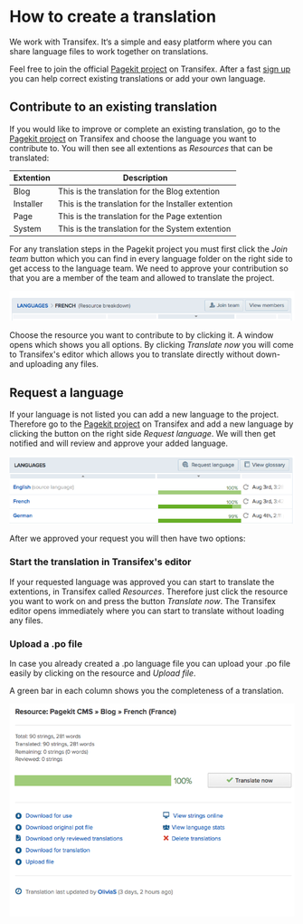 # How to create a translation

<p class="uk-article-lead">We work with Transifex. It‘s a simple and easy platform where you can share language files to work together on translations.</p>

Feel free to join the official [Pagekit project](http://www.transifex.com/organization/pagekit/) on Transifex. After a fast [sign up](http://www.transifex.com/signup/) you can help correct existing translations or add your own language.

## Contribute to an existing translation

If you would like to improve or complete an existing translation, go to the [Pagekit project](http://www.transifex.com/organization/pagekit/) on Transifex and choose the language you want to contribute to. You will then see all extentions as *Resources* that can be translated:

| Extention    | Description |
|--------------|-------------|
| Blog         | This is the translation for the Blog extention |
| Installer    | This is the translation for the Installer extention |
| Page         | This is the translation for the Page extention |
| System       | This is the translation for the System extention |

For any translation steps in the Pagekit project you must first click the *Join team* button which you can find in every language folder on the right side to get access to the language team. We need to approve your contribution so that you are a member of the team and allowed to translate the project. 

![Join team](images/guide-translation-join.png) 

Choose the resource you want to contribute to by clicking it. A window opens which shows you all options. By clicking *Translate now* you will come to Transifex's editor which allows you to translate directly without down- and uploading any files.

## Request a language

If your language is not listed you can add a new language to the project. Therefore go to the [Pagekit project](http://www.transifex.com/organization/pagekit/) on Transifex and add a new language by clicking the button on the right side *Request language*. We will then get notified and will review and approve your added language. 

![Request a language](images/guide-translation-request.png) 

After we approved your request you will then have two options:

### Start the translation in Transifex's editor

If your requested language was approved you can start to translate the extentions, in Transifex called *Resources*. Therefore just click the resource you want to work on and press the button *Translate now*. The Transifex editor opens immediately where you can start to translate without loading any files.

### Upload a .po file
In case you already created a .po language file you can upload your .po file easily by clicking on the resource and *Upload file*.

A green bar in each column shows you the completeness of a translation.

![Options](images/guide-translation-options.png)